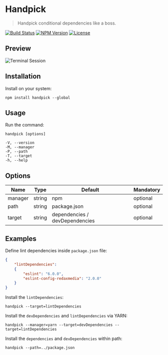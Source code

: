 Handpick
========

> Handpick conditional dependencies like a boss.

[![Build Status](https://img.shields.io/travis/redaxmedia/handpick.svg)](https://travis-ci.org/redaxmedia/handpick)
[![NPM Version](https://img.shields.io/npm/v/handpick.svg)](https://npmjs.com/package/handpick)
[![License](https://img.shields.io/npm/l/handpick.svg)](https://npmjs.com/package/handpick)


Preview
-------

![Terminal Session](https://raw.githack.com/redaxmedia/handpick/master/.github/terminal-session.svg)


Installation
------------

Install on your system:

```
npm install handpick --global
```


Usage
-----

Run the command:

```
handpick [options]

-V, --version
-M, --manager
-P, --path
-T, --target
-h, --help
```


Options
-------

| Name    | Type    | Default                        | Mandatory |
|---------|---------|--------------------------------|-----------|
| manager | string  | npm                            | optional  |
| path    | string  | package.json                   | optional  |
| target  | string  | dependencies / devDependencies | optional  |


Examples
--------

Define lint dependencies inside `package.json` file:

```json
{
	"lintDependencies":
	{
		"eslint": "6.0.0",
		"eslint-config-redaxmedia": "2.0.0"
	}
}
```

Install the `lintDependencies`:

```
handpick --target=lintDependencies
```

Install the `devDependencies` and `lintDependencies` via YARN:

```
handpick --manager=yarn --target=devDependencies --target=lintDependencies
```

Install the `dependencies` and `devDependencies` within path:

```
handpick --path=../package.json
```
